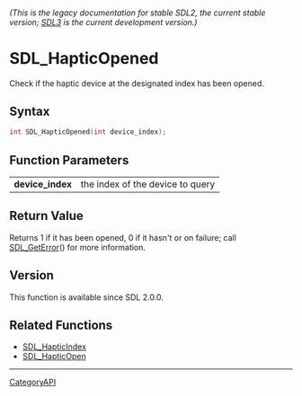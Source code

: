 ###### (This is the legacy documentation for stable SDL2, the current stable version; [SDL3](https://wiki.libsdl.org/SDL3/) is the current development version.)
# SDL_HapticOpened

Check if the haptic device at the designated index has been opened.

## Syntax

```c
int SDL_HapticOpened(int device_index);

```

## Function Parameters

|                      |                                  |
| -------------------- | -------------------------------- |
| **device_index**     | the index of the device to query |

## Return Value

Returns 1 if it has been opened, 0 if it hasn't or on failure; call
[SDL_GetError](SDL_GetError.md)() for more information.

## Version

This function is available since SDL 2.0.0.

## Related Functions

* [SDL_HapticIndex](SDL_HapticIndex.md)
* [SDL_HapticOpen](SDL_HapticOpen.md)

----
[CategoryAPI](CategoryAPI.md)
